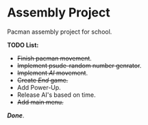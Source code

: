 Assembly Project
===============

Pacman assembly project for school.


**TODO List:**
* ~~Finish pacman movement~~.
* ~~Implement psude-random number genrator~~.
* ~~Implement *AI* movement~~.
* ~~Create *End* game.~~
* Add Power-Up.
* Release AI's based on time.
* ~~Add main menu.~~


**_Done_**.
